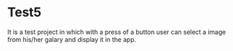# Test5

It is a test project in which with a press of a button user can select a image from his/her galary and display it in the app.
